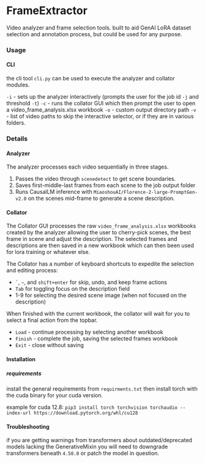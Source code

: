 # FrameExtractor

Video analyzer and frame selection tools. 
built to aid GenAI LoRA dataset selection and annotation process, but could be used for any purpose.

### Usage

#### CLI
the cli tool `cli.py` can be used to execute the analyzer and collator modules.

`-i` - sets up the analyzer interactively (prompts the user for the job id `-j` and threshold `-t`)
`-c` - runs the collator GUI which then prompt the user to open a video_frame_analysis.xlsx workbook
`-o` - custom output directory path
`-v` - list of video paths to skip the interactive selector, or if they are in various folders.


### Details

#### Analyzer
The analyzer processes each video sequentially in three stages.
1. Passes the video through `scenedetect` to get scene boundaries.
2. Saves first-middle-last frames from each scene to the job output folder
3. Runs CausalLM inference with `MiaoshouAI/Florence-2-large-PromptGen-v2.0` on the scenes mid-frame to generate a scene description.

#### Collator
The Collator GUI processes the raw `video_frame_analysis.xlsx` workbooks created by the analyzer allowing the user to cherry-pick scenes, the best frame in scene and adjust the description.
The selected frames and descriptions are then saved in a new workbook which can then been used for lora training or whatever else.

The Collator has a number of keyboard shortcuts to expedite the selection and editing process:

* ``` ` ```, `~`, and `shift+enter` for skip, undo, and keep frame actions
* `Tab` for toggling focus on the description field
* 1-9 for selecting the desired scene image (when not focused on the description)

When finished with the current workbook, the collator will wait for you to select a final action from the topbar.

* `Load` - continue processing by selecting another workbook
* `Finish` - complete the job, saving the selected frames workbook
* `Exit` - close without saving 

#### Installation 

##### requirements
install the general requirements from `requirments.txt`
then install torch with the cuda binary for your cuda version. 

example for cuda 12.8:
`pip3 install torch torchvision torchaudio --index-url https://download.pytorch.org/whl/cu128`

#### Troubleshooting
if you are getting warnings from transformers about outdated/deprecated models lacking the GenerativeMixin
you will need to downgrade transformers beneath `4.50.0` or patch the model in question.
